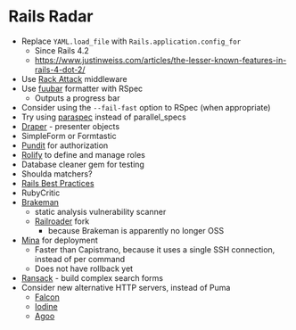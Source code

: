 Rails Radar
===========

* Replace `YAML.load_file` with `Rails.application.config_for`
    * Since Rails 4.2
    * https://www.justinweiss.com/articles/the-lesser-known-features-in-rails-4-dot-2/
* Use [Rack Attack](https://github.com/kickstarter/rack-attack) middleware
* Use [fuubar](https://github.com/thekompanee/fuubar) formatter with RSpec
    * Outputs a progress bar
* Consider using the `--fail-fast` option to RSpec (when appropriate)
* Try using [paraspec](https://github.com/paraspec/paraspec ) instead of parallel_specs
* [Draper](https://github.com/drapergem/draper) - presenter objects
* SimpleForm or Formtastic
* [Pundit](https://github.com/varvet/pundit) for authorization
* [Rolify](https://github.com/RolifyCommunity/rolify) to define and manage roles
* Database cleaner gem for testing
* Shoulda matchers?
* [Rails Best Practices](http://rails-bestpractices.com/)
* RubyCritic
* [Brakeman](http://brakemanscanner.org/)
    - static analysis vulnerability scanner
    - [Railroader](https://railroader.org/about/) fork
        - because Brakeman is apparently no longer OSS
* [Mina](https://github.com/mina-deploy/mina) for deployment
    * Faster than Capistrano, because it uses a single SSH connection, instead of per command
    * Does not have rollback yet
* [Ransack](https://github.com/activerecord-hackery/ransack) - build complex search forms
* Consider new alternative HTTP servers, instead of Puma
    * [Falcon](https://github.com/socketry/falcon)
    * [Iodine](https://github.com/boazsegev/iodine)
    * [Agoo](https://github.com/ohler55/agoo)
